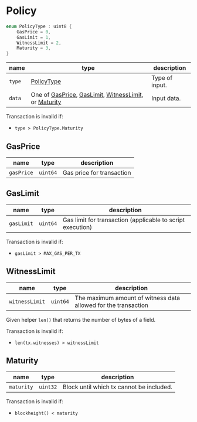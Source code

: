 # Policy

```c++
enum PolicyType : uint8 {
    GasPrice = 0,
    GasLimit = 1,
    WitnessLimit = 2,
    Maturity = 3,
}
```

| name   | type                                                                                                         | description    |
|--------|--------------------------------------------------------------------------------------------------------------|----------------|
| `type` | [PolicyType](#policy)                                                                                        | Type of input. |
| `data` | One of [GasPrice](#gasprice), [GasLimit](#gaslimit), [WitnessLimit](#witnesslimit), or [Maturity](#maturity) | Input data.    |

Transaction is invalid if:

- `type > PolicyType.Maturity`

## GasPrice

| name       | type     | description               |
|------------|----------|---------------------------|
| `gasPrice` | `uint64` | Gas price for transaction |

## GasLimit

| name       | type     | description                                                |
|------------|----------|------------------------------------------------------------|
| `gasLimit` | `uint64` | Gas limit for transaction (applicable to script execution) |

Transaction is invalid if:

- `gasLimit > MAX_GAS_PER_TX`

## WitnessLimit

| name           | type     | description                                                    |
|----------------|----------|----------------------------------------------------------------|
| `witnessLimit` | `uint64` | The maximum amount of witness data allowed for the transaction |

Given helper `len()` that returns the number of bytes of a field.

Transaction is invalid if:

- `len(tx.witnesses) > witnessLimit`

## Maturity

| name       | type     | description                              |
|------------|----------|------------------------------------------|
| `maturity` | `uint32` | Block until which tx cannot be included. |

Transaction is invalid if:

- `blockheight() < maturity`
